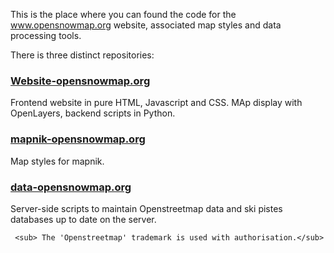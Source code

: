This is the place where you can found the code for the www.opensnowmap.org website, associated map styles and data processing tools.

There is three distinct repositories:

### [Website-opensnowmap.org](https://github.com/OpenSnowMap-org/Website-opensnowmap.org)
Frontend website in pure HTML, Javascript and CSS. MAp display with OpenLayers, backend scripts in Python.

### [mapnik-opensnowmap.org](https://github.com/OpenSnowMap-org/mapnik-opensnowmap.org)
Map styles for mapnik.

### [data-opensnowmap.org](https://github.com/OpenSnowMap-org/data-opensnowmap.org)
Server-side scripts to maintain Openstreetmap data and ski pistes databases up to date on the server.



	 <sub> The 'Openstreetmap' trademark is used with authorisation.</sub> 
